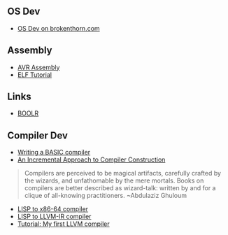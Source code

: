 ## OS Dev
- [OS Dev on brokenthorn.com](http://www.brokenthorn.com/Resources/OSDev0.html)

## Assembly

- [AVR Assembly](http://www.avr-asm-tutorial.net/avr_en/beginner/index.html)
- [ELF Tutorial](http://www.cirosantilli.com/elf-hello-world/)

## Links

- [BOOLR](http://boolr.me/)

## Compiler Dev

- [Writing a BASIC compiler](https://people.eecs.berkeley.edu/~bh/pdf/v2ch06.pdf)
- [An Incremental Approach to Compiler Construction](http://scheme2006.cs.uchicago.edu/11-ghuloum.pdf)

> Compilers are perceived to be magical artifacts, carefully crafted
by the wizards, and unfathomable by the mere mortals. Books on
compilers are better described as wizard-talk: written by and for
a clique of all-knowing practitioners. ~Abdulaziz Ghuloum

- [LISP to x86-64 compiler](https://github.com/l3kn/lisp-compiler)
- [LISP to LLVM-IR compiler](https://github.com/l3kn/lisp-compiler-llvm)
- [Tutorial: My first LLVM compiler](http://www.wilfred.me.uk/blog/2015/02/21/my-first-llvm-compiler/)
